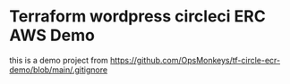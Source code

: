 # Terraform wordpress circleci ERC AWS Demo

this is a demo project from https://github.com/OpsMonkeys/tf-circle-ecr-demo/blob/main/.gitignore
